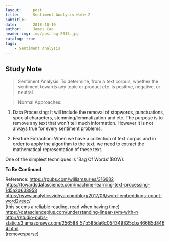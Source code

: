 ```yaml
---
layout:     post   				   
title:      Sentiment Analysis Note 2
subtitle:   
date:       2018-10-10
author:     James Cao
header-img: img/post-bg-2015.jpg 	
catalog: true 					
tags:								
    - Sentiment Analysis
---
```


## Study Note
>  Sentiment Analysis: 
To determine, from a text corpus, whether the sentiment towards any topic or product etc. is positive, negative, or neutral.

> Normal Approaches:

1. Data Processing:
It will include the removal of stopwords, punctuations, special characters, stemming/lemmatization and etc.
The purpose is to remove any text that won't tell much information. However it is not always true for every sentiment problems.


2. Feature Extraction:
When we have a collection of text corpus and in order to apply the algorithm to the text, we need to extract the mathematical representation
of these text.

One of the simplest techniques is 'Bag Of Words'(BOW).

<strong>To Be Continued</strong>


Reference: 
https://rpubs.com/williamsurles/316682<br/>
https://towardsdatascience.com/machine-learning-text-processing-1d5a2d638958<br/>
https://www.analyticsvidhya.com/blog/2017/06/word-embeddings-count-word2veec/<br/>
(this seems a reliable reading, read when having time)<br/>
https://datascienceplus.com/understanding-linear-svm-with-r/<br/>
http://rstudio-pubs-static.s3.amazonaws.com/256588_57b585da6c054349825cba46685d8464.html<br/>
(removesparse)
